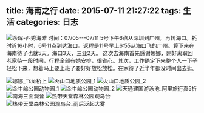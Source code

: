 title: 海南之行
date: 2015-07-11 21:27:22
tags: 生活
categories: 日志
---
![余晖-西秀海滩](http://ww2.sinaimg.cn/large/7f9cca5dgw1eu4zptywnnj20zj0k0dwf.jpg)
时间：07/05---07/11
5号下午6点从深圳到广州，再转海口。耗时近16小时，6号11点到达海口。返程是11号早上6:55从海口飞的广州。算下来在海南待了也就5天。海口3天，三亚2天。
这次去海南首先感谢娜娜，刚好离职回老家待一段时间，行程全部有她安排，很省心。其次，工作确定下来整个人一下子轻松下来，想着马上要上班了要好好放松放松。在家待了近半年都没时间出去逛。
<!--more-->
![娜娜_飞龙桥上](http://ww4.sinaimg.cn/large/7f9cca5dgw1eu50zzke46j20ox0f0tjo.jpg)
![火山口地质公园_1](http://ww4.sinaimg.cn/large/7f9cca5dgw1eu4zrgyzdnj20zj0k0khz.jpg)
![火山口地质公园_2](http://ww4.sinaimg.cn/large/7f9cca5dgw1eu4zsnxh5aj20zj0k0kdu.jpg)
![金牛岭公园动物园_1](http://ww3.sinaimg.cn/large/7f9cca5dgw1eu520dcyeuj20zk0k049u.jpg)
![金牛岭公园动物园_2](http://ww4.sinaimg.cn/large/7f9cca5dgw1eu4zyy5ppxj20zj0k01kx.jpg)
![天通建国游泳池_阿里旅行真5折](http://ww1.sinaimg.cn/large/7f9cca5dgw1eu4zzk46clj20zj0k07uv.jpg)
![南海三面观音](http://ww1.sinaimg.cn/large/7f9cca5dgw1eu4zzwoyykj20zj0k0am9.jpg)
![热带天堂森林公园观鸟台](http://ww4.sinaimg.cn/large/7f9cca5dgw1eu500ysho2j20zj0k0ndo.jpg)
![热带天堂森林公园观鸟台_雨后泛起大雾](http://ww2.sinaimg.cn/large/7f9cca5dgw1eu50199o6lj20zj0k0all.jpg)